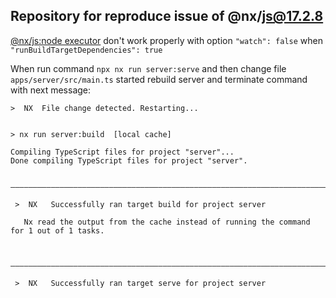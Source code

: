 ## Repository for reproduce issue of @nx/js@17.2.8

[@nx/js:node executor](https://nx.dev/packages/js/executors/node#watch) don't work properly with option `"watch": false` when `"runBuildTargetDependencies": true`

When run command `npx nx run server:serve` and then change file `apps/server/src/main.ts` started rebuild server and terminate command with next message:

```text
>  NX  File change detected. Restarting...


> nx run server:build  [local cache]

Compiling TypeScript files for project "server"...
Done compiling TypeScript files for project "server".

 ——————————————————————————————————————————————————————————————————————————————————————————————————————————————————————————————————————————————————————————————————————————————————————

 >  NX   Successfully ran target build for project server

   Nx read the output from the cache instead of running the command for 1 out of 1 tasks.


 ——————————————————————————————————————————————————————————————————————————————————————————————————————————————————————————————————————————————————————————————————————————————————————

 >  NX   Successfully ran target serve for project server
```
